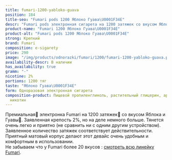 ```yaml
---
title: fumari-1200-yabloko-guava
position: 184
title-seo: "Fumari pods 1200 Яблоко Гуава\U0001F34E"
descr: "Fumari pods электронная сигарета на 1200 затяжек со вкусом Яблока и Гуавы\U0001F34E"
product-name: "Fumari 1200 Яблоко Гуава\U0001F34E"
product-alt: "Fumari pods 1200 Яблоко Гуава\U0001F34E"
strong: Крепкий
brand: Fumari
composition: e-sigarety
price: 290
image: "/img/products/odnorazki/fumari/1200/fumari-1200-yabloko-guava.png"
availability-descr: В наличии
has_availability: true
gramm: "-"
nicotine: 2%
portions: 1200 тяг
taste: "Яблоко Гуава\U0001F34E"
form: Одноразовая электронная сигарета
composition-product: Пищевой пропиленгликоль, растительный глицерин, ароматизатор,
  никотин
---
```


Премиальная🥇 электронка Fumari на 1200 затяжек💨 со вкусом Яблока и Гуавы🍎. Заявленная крепость 2%, но на деле немного больше. Тянется очень легко и приятно (не сравнить ни с одним другим устройством). Заявленное количество затяжек соответствует действительности. Приятный матовый корпус делают этот девайс очень удобным и комфортным в использовании.<br>
Не забываем что у Fumari более 20 вкусов : [смотреть всю линейку Fumari](/fumari).